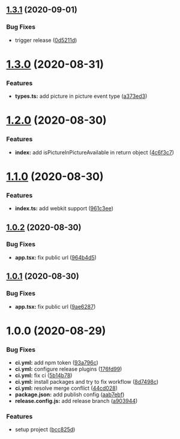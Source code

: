 ## [1.3.1](https://github.com/DawChihLiou/react-use-pip/compare/v1.3.0...v1.3.1) (2020-09-01)


### Bug Fixes

* trigger release ([0d5211d](https://github.com/DawChihLiou/react-use-pip/commit/0d5211d1071f33882c369bb5b461fff0d3951569))

# [1.3.0](https://github.com/DawChihLiou/react-use-pip/compare/v1.2.0...v1.3.0) (2020-08-31)


### Features

* **types.ts:** add picture in picture event type ([a373ed3](https://github.com/DawChihLiou/react-use-pip/commit/a373ed39aa7a23dc8c102d6bfdd93b91f6897e73))

# [1.2.0](https://github.com/DawChihLiou/react-use-pip/compare/v1.1.0...v1.2.0) (2020-08-30)


### Features

* **index:** add isPictureInPictureAvailable in return object ([4c6f3c7](https://github.com/DawChihLiou/react-use-pip/commit/4c6f3c72fde05b8449d6e1d648ca438e41ba436b))

# [1.1.0](https://github.com/DawChihLiou/react-use-pip/compare/v1.0.2...v1.1.0) (2020-08-30)


### Features

* **index.ts:** add webkit support ([961c3ee](https://github.com/DawChihLiou/react-use-pip/commit/961c3ee171469b8bf46dbb5423944d13e88b9cde))

## [1.0.2](https://github.com/DawChihLiou/react-use-pip/compare/v1.0.1...v1.0.2) (2020-08-30)


### Bug Fixes

* **app.tsx:** fix public url ([964b4d5](https://github.com/DawChihLiou/react-use-pip/commit/964b4d53508c3494bc97bfe2c9a192e327ea6a4e))

## [1.0.1](https://github.com/DawChihLiou/react-use-pip/compare/v1.0.0...v1.0.1) (2020-08-30)


### Bug Fixes

* **app.tsx:** fix public url ([9ae6287](https://github.com/DawChihLiou/react-use-pip/commit/9ae6287aaf04391fd37c8d793b800f26467c0a69))

# 1.0.0 (2020-08-29)


### Bug Fixes

* **ci.yml:** add npm token ([93a796c](https://github.com/DawChihLiou/react-use-pip/commit/93a796cb2af5791c3db0a5014083f41e2d7989f3))
* **ci.yml:** configure release plugins ([176fd99](https://github.com/DawChihLiou/react-use-pip/commit/176fd990706df8cc8b7ff499feedbd13d4c06f3f))
* **ci.yml:** fix ci ([5b14b78](https://github.com/DawChihLiou/react-use-pip/commit/5b14b78b4e5b0acacc7f9dbd48233e81d5204efa))
* **ci.yml:** install packages and try to fix workflow ([8d7498c](https://github.com/DawChihLiou/react-use-pip/commit/8d7498c1247177e156b8340130fbe5187a9f970b))
* **ci.yml:** resolve merge conflict ([44cd028](https://github.com/DawChihLiou/react-use-pip/commit/44cd02878e4923b6ff8986864e887bb208aeda73))
* **package.json:** add publish config ([aab7ebf](https://github.com/DawChihLiou/react-use-pip/commit/aab7ebfd374bfcd7c1c191f13fb691de3b787eef))
* **release.config.js:** add release branch ([a903944](https://github.com/DawChihLiou/react-use-pip/commit/a903944c03b0d04e99a5baeab21a8cadc3a513cd))


### Features

* setup project ([bcc825d](https://github.com/DawChihLiou/react-use-pip/commit/bcc825d4e8a046c70d73b67a95abcabae38abc0a))
